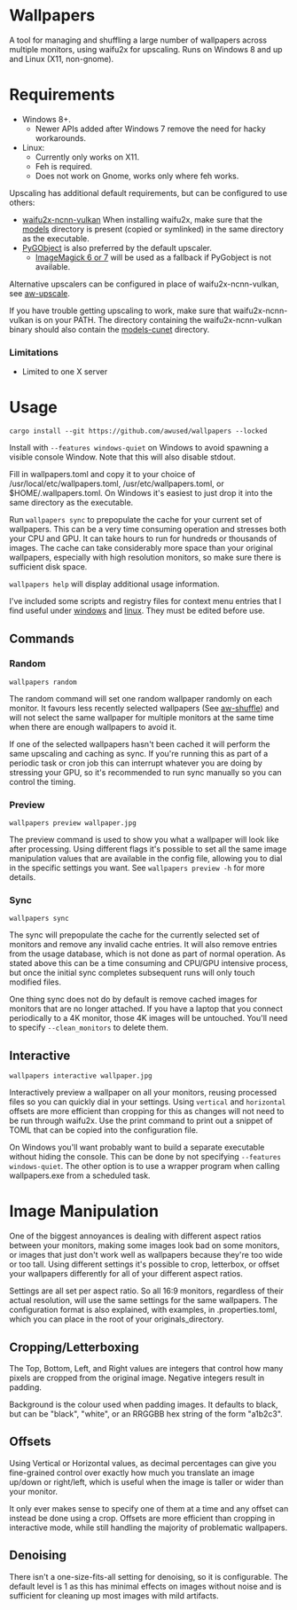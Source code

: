 Wallpapers
==========

A tool for managing and shuffling a large number of wallpapers across multiple monitors, using waifu2x for upscaling. Runs on Windows 8 and up and Linux (X11, non-gnome).

# Requirements

* Windows 8+.
    * Newer APIs added after Windows 7 remove the need for hacky workarounds.
* Linux:
    * Currently only works on X11.
    * Feh is required.
    * Does not work on Gnome, works only where feh works.

Upscaling has additional default requirements, but can be configured to use others:

* [waifu2x-ncnn-vulkan](https://github.com/nihui/waifu2x-ncnn-vulkan) When installing waifu2x, make sure that the [models](https://github.com/nihui/waifu2x-ncnn-vulkan/tree/master/models) directory is present (copied or symlinked) in the same directory as the executable.
* [PyGObject](https://pygobject.readthedocs.io/) is also preferred by the default upscaler.
    * [ImageMagick 6 or 7](https://imagemagick.org/script/download.php) will be used as a fallback if PyGobject is not available.

Alternative upscalers can be configured in place of waifu2x-ncnn-vulkan, see [aw-upscale](https://github.com/awused/aw-upscale).

If you have trouble getting upscaling to work, make sure that waifu2x-ncnn-vulkan is on your PATH. The directory containing the waifu2x-ncnn-vulkan binary should also contain the [models-cunet](https://github.com/nihui/waifu2x-ncnn-vulkan/tree/master/models/models-cunet) directory.

### Limitations

* Limited to one X server

# Usage

`cargo install --git https://github.com/awused/wallpapers --locked`

Install with `--features windows-quiet` on Windows to avoid spawning a visible console Window. Note that this will also disable stdout.

Fill in wallpapers.toml and copy it to your choice of /usr/local/etc/wallpapers.toml, /usr/etc/wallpapers.toml, or $HOME/.wallpapers.toml. On Windows it's easiest to just drop it into the same directory as the executable.

Run `wallpapers sync` to prepopulate the cache for your current set of wallpapers. This can be a very time consuming operation and stresses both your CPU and GPU. It can take hours to run for hundreds or thousands of images. The cache can take considerably more space than your original wallpapers, especially with high resolution monitors, so make sure there is sufficient disk space.

`wallpapers help` will display additional usage information.

I've included some scripts and registry files for context menu entries that I find useful under [windows](windows) and [linux](linux). They must be edited before use.

## Commands
### Random

`wallpapers random`

The random command will set one random wallpaper randomly on each monitor. It favours less recently selected wallpapers (See [aw-shuffle](https://github.com/awused/aw-shuffle)) and will not select the same wallpaper for multiple monitors at the same time when there are enough wallpapers to avoid it.

If one of the selected wallpapers hasn't been cached it will perform the same upscaling and caching as sync. If you're running this as part of a periodic task or cron job this can interrupt whatever you are doing by stressing your GPU, so it's recommended to run sync manually so you can control the timing.


### Preview

`wallpapers preview wallpaper.jpg`

The preview command is used to show you what a wallpaper will look like after processing. Using different flags it's possible to set all the same image manipulation values that are available in the config file, allowing you to dial in the specific settings you want. See `wallpapers preview -h` for more details.


### Sync

`wallpapers sync`

The sync will prepopulate the cache for the currently selected set of monitors and remove any invalid cache entries. It will also remove entries from the usage database, which is not done as part of normal operation. As stated above this can be a time consuming and CPU/GPU intensive process, but once the initial sync completes subsequent runs will only touch modified files.

One thing sync does not do by default is remove cached images for monitors that are no longer attached. If you have a laptop that you connect periodically to a 4K monitor, those 4K images will be untouched. You'll need to specify `--clean_monitors` to delete them.


## Interactive

`wallpapers interactive wallpaper.jpg`

Interactively preview a wallpaper on all your monitors, reusing processed files so you can quickly dial in your settings. Using `vertical` and `horizontal` offsets are more efficient than cropping for this as changes will not need to be run through waifu2x. Use the print command to print out a snippet of TOML that can be copied into the configuration file.

On Windows you'll want probably want to build a separate executable without hiding the console. This can be done by not specifying `--features windows-quiet`. The other option is to use a wrapper program when calling wallpapers.exe from a scheduled task.


# Image Manipulation

One of the biggest annoyances is dealing with different aspect ratios between your monitors, making some images look bad on some monitors, or images that just don't work well as wallpapers because they're too wide or too tall. Using different settings it's possible to crop, letterbox, or offset your wallpapers differently for all of your different aspect ratios.

Settings are all set per aspect ratio. So all 16:9 monitors, regardless of their actual resolution, will use the same settings for the same wallpapers. The configuration format is also explained, with examples, in .properties.toml, which you can place in the root of your originals_directory.


## Cropping/Letterboxing
The Top, Bottom, Left, and Right values are integers that control how many pixels are cropped from the original image. Negative integers result in padding.

Background is the colour used when padding images. It defaults to black, but can be "black", "white", or an RRGGBB hex string of the form "a1b2c3".


## Offsets
Using Vertical or Horizontal values, as decimal percentages can give you fine-grained control over exactly how much you translate an image up/down or right/left, which is useful when the image is taller or wider than your monitor.

It only ever makes sense to specify one of them at a time and any offset can instead be done using a crop. Offsets are more efficient than cropping in interactive mode, while still handling the majority of problematic wallpapers.

## Denoising
There isn't a one-size-fits-all setting for denoising, so it is configurable. The default level is 1 as this has minimal effects on images without noise and is sufficient for cleaning up most images with mild artifacts.

